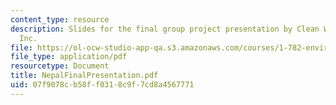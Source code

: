 ```yaml
---
content_type: resource
description: Slides for the final group project presentation by Clean Waters for Nepal,
  Inc.
file: https://ol-ocw-studio-app-qa.s3.amazonaws.com/courses/1-782-environmental-engineering-masters-of-engineering-project-fall-2003-spring-2004/07f9078cb58ff0318c9f7cd8a4567771_NepalFinalPresentation.pdf
file_type: application/pdf
resourcetype: Document
title: NepalFinalPresentation.pdf
uid: 07f9078c-b58f-f031-8c9f-7cd8a4567771
---
```

